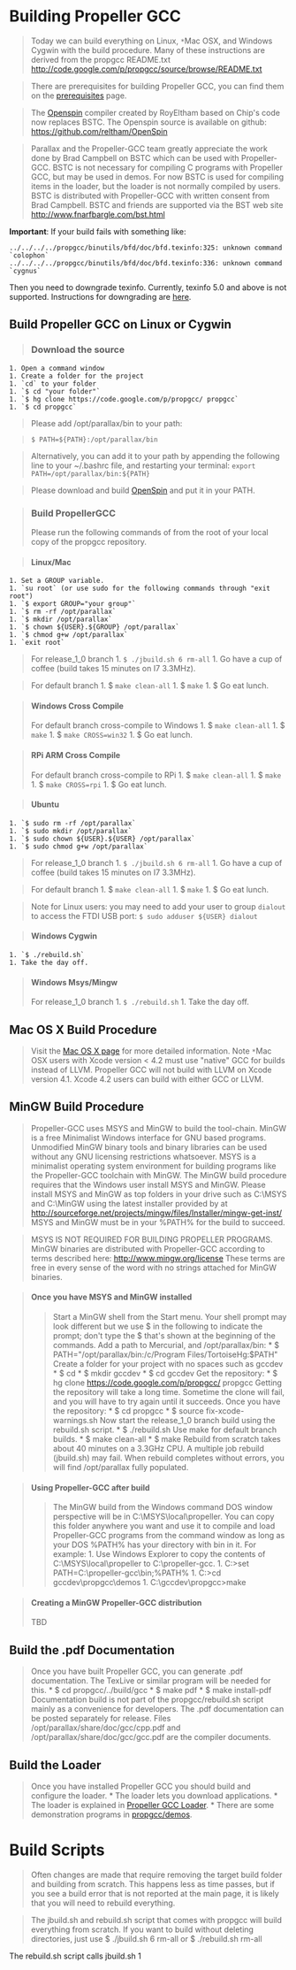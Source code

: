 # Building Propeller GCC #

> Today we can build everything on Linux, `*`Mac OSX, and Windows Cygwin with the build procedure. Many of these instructions are derived from the propgcc README.txt http://code.google.com/p/propgcc/source/browse/README.txt

> There are prerequisites for building Propeller GCC, you can find them on the [prerequisites](PropGccBuildPreReq.md) page.

> The [Openspin](https://github.com/reltham/OpenSpin) compiler created by RoyEltham based on Chip's code now replaces BSTC. The Openspin source is available on github: https://github.com/reltham/OpenSpin

> Parallax and the Propeller-GCC team greatly appreciate the work done by Brad Campbell on BSTC which can be used with Propeller-GCC.  BSTC is not necessary for compiling C programs with Propeller GCC, but may be used in demos. For now BSTC is used for compiling items in the loader, but the loader is not normally compiled by users. BSTC is distributed with Propeller-GCC with written consent from Brad Campbell. BSTC and friends are supported via the BST web site http://www.fnarfbargle.com/bst.html

**Important**: If your build fails with something like:
```
../../../../propgcc/binutils/bfd/doc/bfd.texinfo:325: unknown command `colophon`
../../../../propgcc/binutils/bfd/doc/bfd.texinfo:336: unknown command `cygnus`
```
Then you need to downgrade texinfo. Currently, texinfo 5.0 and above is not supported. Instructions for downgrading are [here](http://forums.parallax.com/showthread.php/151005-PropGCC-build-fails-on-Ubuntu-13.10?p=1216485&viewfull=1#post1216485).


## Build Propeller GCC on Linux or Cygwin ##

> ### Download the source ###
    1. Open a command window
    1. Create a folder for the project
    1. `cd` to your folder
    1. `$ cd "your folder"`
    1. `$ hg clone https://code.google.com/p/propgcc/ propgcc`
    1. `$ cd propgcc`

> Please add /opt/parallax/bin to your path:

> `$ PATH=${PATH}:/opt/parallax/bin`

> Alternatively, you can add it to your path by appending the following line to your ~/.bashrc file, and restarting your terminal:
> `export PATH=/opt/parallax/bin:${PATH}`

> Please download and build [OpenSpin](https://github.com/reltham/OpenSpin) and put it in your PATH.

> ### Build PropellerGCC ###
> Please run the following commands of from the root of your local copy of the propgcc repository.

> #### Linux/Mac ####
    1. Set a GROUP variable.
    1. `su root` (or use sudo for the following commands through "exit root")
    1. `$ export GROUP="your group"`
    1. `$ rm -rf /opt/parallax`
    1. `$ mkdir /opt/parallax`
    1. `$ chown ${USER}.${GROUP} /opt/parallax`
    1. `$ chmod g+w /opt/parallax`
    1. `exit root`

> For release\_1\_0 branch
    1. `$ ./jbuild.sh 6 rm-all`
    1. Go have a cup of coffee (build takes 15 minutes on I7 3.3MHz).

> For default branch
    1. $ `make clean-all`
    1. $ `make`
    1. $ Go eat lunch.

> #### Windows Cross Compile ####
> For default branch cross-compile to Windows
    1. $ `make clean-all`
    1. $ `make`
    1. $ `make CROSS=win32`
    1. $ Go eat lunch.

> #### RPi ARM Cross Compile ####
> For default branch cross-compile to RPi
    1. $ `make clean-all`
    1. $ `make`
    1. $ `make CROSS=rpi`
    1. $ Go eat lunch.

> #### Ubuntu ####
    1. `$ sudo rm -rf /opt/parallax`
    1. `$ sudo mkdir /opt/parallax`
    1. `$ sudo chown ${USER}.${USER} /opt/parallax`
    1. `$ sudo chmod g+w /opt/parallax`

> For release\_1\_0 branch
    1. `$ ./jbuild.sh 6 rm-all`
    1. Go have a cup of coffee (build takes 15 minutes on I7 3.3MHz).

> For default branch
    1. $ `make clean-all`
    1. $ `make`
    1. $ Go eat lunch.

> Note for Linux users: you may need to add your user to group `dialout` to access the FTDI USB port: `$ sudo adduser ${USER} dialout`


> #### Windows Cygwin ####
    1. `$ ./rebuild.sh`
    1. Take the day off.

> #### Windows Msys/Mingw ####
> For release\_1\_0 branch
    1. `$ ./rebuild.sh`
    1. Take the day off.


## Mac OS X Build Procedure ##

> Visit the [Mac OS X page](PropGccBuildMacOSX.md) for more detailed information.
> Note `*`Mac OSX users with Xcode version < 4.2 must use "native" GCC for builds instead of LLVM. Propeller GCC will not build with LLVM on Xcode version 4.1. Xcode 4.2 users can build with either GCC or LLVM.

## MinGW Build Procedure ##
> Propeller-GCC uses MSYS and MinGW to build the tool-chain. MinGW is a free Minimalist Windows interface for GNU based programs. Unmodified MinGW binary tools and binary libraries can be used without any GNU licensing restrictions whatsoever.
> MSYS is a minimalist operating system environment for building programs like the Propeller-GCC toolchain with MinGW. The MinGW build procedure requires that the Windows user install MSYS and MinGW. Please install MSYS and MinGW as top folders in your drive such as C:\MSYS and C:\MinGW using the latest installer provided by at  http://sourceforge.net/projects/mingw/files/Installer/mingw-get-inst/ MSYS and MinGW must be in your %PATH% for the build to succeed.

> MSYS IS NOT REQUIRED FOR BUILDING PROPELLER PROGRAMS. MinGW binaries are distributed with Propeller-GCC according to terms described here: http://www.mingw.org/license These terms are free in every sense of the word with no strings attached for MinGW binaries.

> #### Once you have MSYS and MinGW installed ####
> > Start a MinGW shell from the Start menu. Your shell prompt may look different but we use $ in the following to indicate the prompt; don't type the $ that's shown at the beginning of the commands.
> > Add a path to Mercurial, and /opt/parallax/bin:
      * $ PATH="/opt/parallax/bin:/c/Program Files/TortoiseHg:$PATH"
> > Create a folder for your project with no spaces such as gccdev
      * $ cd
      * $ mkdir gccdev
      * $ cd gccdev
> > Get the repository:
      * $ hg clone https://code.google.com/p/propgcc/ propgcc
> > Getting the repository will take a long time. Sometime the clone will fail, and you will have to try again until it succeeds.
> > Once you have the repository:
      * $ cd propgcc
      * $ source fix-xcode-warnings.sh
> > Now start the release\_1\_0 branch build using the rebuild.sh script.
      * $ ./rebuild.sh
> > Use make for default branch builds.
      * $ make clean-all
      * $ make
> > Rebuild from scratch takes about 40 minutes on a 3.3GHz CPU. A multiple job rebuild (jbuild.sh) may fail.
> > When rebuild completes without errors, you will find /opt/parallax fully populated.


> #### Using Propeller-GCC after build ####
> > The MinGW build from the Windows command DOS window perspective will be in C:\MSYS\local\propeller. You can copy this folder anywhere you want and use it to compile and load Propeller-GCC programs from the command window as long as your DOS %PATH% has your directory with bin in it. For example:
    1. Use Windows Explorer to copy the contents of C:\MSYS\local\propeller to C:\propeller-gcc.
    1. C:\>set PATH=C:\propeller-gcc\bin;%PATH%
    1. C:\>cd gccdev\propgcc\demos
    1. C:\gccdev\propgcc>make


> #### Creating a MinGW Propeller-GCC distribution ####
> TBD


## Build the .pdf Documentation ##
> Once you have built Propeller GCC, you can generate .pdf documentation. The TexLive or similar program will be needed for this.
    * $ cd propgcc/../build/gcc
    * $ make pdf
    * $ make install-pdf
> Documentation build is not part of the propgcc/rebuild.sh script mainly as a convenience for developers. The .pdf documentation can be posted separately for release. Files /opt/parallax/share/doc/gcc/cpp.pdf and /opt/parallax/share/doc/gcc/gcc.pdf are the compiler documents.

## Build the Loader ##
> Once you have installed Propeller GCC you should build and configure the loader.
    * The loader lets you download applications.
    * The loader is explained in [Propeller GCC Loader](PropGccLoader.md).
    * There are some demonstration programs in [propgcc/demos](PropGccDemos.md).



# Build Scripts #

> Often changes are made that require removing the target build folder and building from scratch. This happens less as time passes, but if you see a build error that is not reported at the main page, it is likely that you will need to rebuild everything.

> The jbuild.sh and rebuild.sh script that comes with propgcc will build everything from scratch. If you want to build without deleting directories, just use $ ./jbuild.sh 6 rm-all or $ ./rebuild.sh rm-all

The rebuild.sh script calls jbuild.sh 1